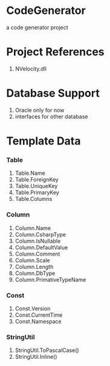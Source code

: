 # CodeGenerator
a code generator project

# Project References
1. NVelocity.dll

# Database Support
1. Oracle only for now
2. interfaces for other database

# Template Data
### Table
1. Table.Name
2. Table.ForeignKey
3. Table.UniqueKey
4. Table.PrimaryKey
5. Table.Columns

### Column
1. Column.Name
2. Column.CsharpType
3. Column.IsNullable
4. Column.DefaultValue
5. Column.Comment
6. Column.Scale
7. Column.Length
8. Column.DbType
9. Column.PrimativeTypeName

### Const
1. Const.Version
2. Const.CurrentTime
3. Const.Namespace

### StringUtil
1. StringUtil.ToPascalCase()
2. StringUtil.Inline()
